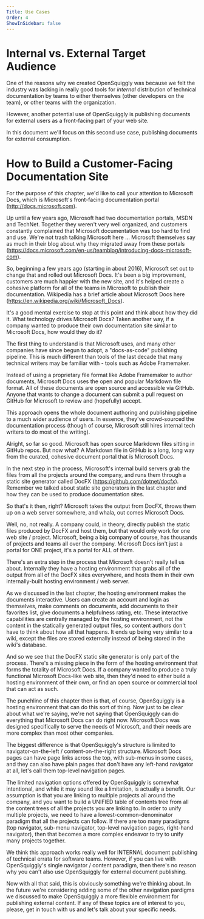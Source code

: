 ```yaml
---
Title: Use Cases
Order: 4
ShowInSidebar: false
---
```

# Internal vs. External Target Audience

One of the reasons why we created OpenSquiggly was because we felt the industry was
lacking in really good tools for *internal* distribution of technical documentation
by teams to either themselves (other developers on the team), or other teams with the
organization.

However, another potential use of OpenSquiggly is publishing documents for external
users as a front-facing part of your web site.

In this document we'll focus on this second use case, publishing documents for external
consumption.

# How to Build a Customer-Facing Documentation Site

For the purpose of this chapter, we'd like to call your attention to Microsoft Docs,
which is Microsoft's front-facing documentation portal (http://docs.microsoft.com).

Up until a few years ago, Microsoft had two documentation portals, MSDN and TechNet.
Together they weren't very well organized, and customers constantly complained that
Microsoft documentation was too hard to find and use. We're not trash talking Microsoft
here ... Microsoft themselves say as much in their blog about why they migrated away
from these portals
(https://docs.microsoft.com/en-us/teamblog/introducing-docs-microsoft-com).

So, beginning a few years ago (starting in about 2016), Microsoft set out to change that
and rolled out Microsoft Docs. It's been a big improvement, customers are much happier
with the new site, and it's helped create a cohesive platform for all of the teams in
Microsoft to publish their documentation. Wikipedia has a brief article about Microsoft
Docs here (https://en.wikipedia.org/wiki/Microsoft_Docs).

It's a good mental exercise to stop at this point and think about how they did it.
What technology drives Microsoft Docs? Taken another way, if a company wanted to produce
their own documentation site similar to Microsoft Docs, how would they do it?

The first thing to understand is that Microsoft uses, and many other companies have since
begun to adopt, a "docs-as-code" publishing pipeline. This is much different than tools
of the last decade that many technical writers may be familiar with - tools such as
Adobe Framemaker.

Instead of using a proprietary file format like Adobe Framemaker to author documents,
Microsoft Docs uses the open and popular Markdown file format. All of these documents
are open source and accessible via GitHub. Anyone that wants to change a document can
submit a pull request on GitHub for Microsoft to review and (hopefully) accept.

This approach opens the whole document authoring and publishing pipeline to a much wider
audience of users. In essence, they've crowd-sourced the documentation process (though
of course, Microsoft still hires internal tech writers to do most of the writing).

Alright, so far so good. Microsoft has open source Markdown files sitting in GitHub
repos. But now what? A Markdown file in GitHub is a long, long way from the curated,
cohesive document portal that is Microsoft Docs.

In the next step in the process, Microsoft's internal build servers grab the files from
all the projects around the company, and runs them through a static site generator
called DocFX (https://github.com/dotnet/docfx). Remember we talked about static site
generators in the last chapter and how they can be used to produce documentation sites.

So that's it then, right? Microsoft takes the output from DocFX, throws them up on a web
server somewhere, and whala, out comes Microsoft Docs.

Well, no, not really. A company could, in theory, directly publish the static files produced by
DocFX and host them, but that would only work for one web site / project. Microsoft, being
a big company of course, has thousands of projects and teams all over the company. Microsoft
Docs isn't just a portal for ONE project, it's a portal for ALL of them.

There's an extra step in the process that Microsoft doesn't really tell us about. Internally
they have a hosting environment that grabs all of the output from all of the DocFX sites
everywhere, and hosts them in their own internally-built hosting environment / web server.

As we discussed in the last chapter, the hosting environment makes the documents interactive.
Users can create an account and login as themselves, make comments on documents, add documents
to their favorites list, give documents a helpfulness rating, etc. These interactive capabilities
are centrally managed by the hosting environment, not the content in the statically generated 
output files, so content authors don't have to think about how all that happens. It ends up 
being very similar to a wiki, except the files are stored externally instead of being stored 
in the wiki's database.

And so we see that the DocFX static site generator is only part of the process. There's a
missing piece in the form of the hosting environment that forms the totality of Microsoft
Docs. If a company wanted to produce a truly functional Microsoft Docs-like web site, then
they'd need to either build a hosting environment of their own, or find an open source or
commercial tool that can act as such.

The punchline of this chapter then is that, of course, OpenSquiggly is a hosting environment
that can do this sort of thing. Now just to be clear about what we're saying, we're not
saying that OpenSquiggly can do everything that Microsoft Docs can do right now. Microsoft
Docs was designed specifically to serve the needs of Microsoft, and their needs are more
complex than most other companies.

The biggest difference is that OpenSquiggly's structure is limited to navigator-on-the-left /
content-on-the-right structure. Microsoft Docs pages can have page links across the top,
with sub-menus in some cases, and they can also have plain pages that don't have any left-hand
navigator at all, let's call them top-level navigation pages.

The limited navigation options offered by OpenSquiggly is somewhat intentional, and while it
may sound like a limitation, is actually a benefit. Our assumption is that you are linking
to multiple projects all around the company, and you want to build a UNIFIED table of contents
tree from all the content trees of all the projects you are linking to. In order to unify
multiple projects, we need to have a lowest-common-denominator paradigm that all the projects
can follow. If there are too many paradigms (top navigator, sub-menu navigator, top-level
navigation pages, right-hand navigator), then that becomes a more complex endeavor to try to
unify many projects together.

We think this approach works really well for INTERNAL document publishing of technical errata
for software teams. However, if you can live with OpenSquiggly's single navigator / content
paradigm, then there's no reason why you can't also use OpenSquiggly for external document
publishing.

Now with all that said, this is obviously something we're thinking about. In the future we're
considering adding some of the other navigation pardigms we discussed to make OpenSquiggly
a more flexible environment for publishing external content. If any of these topics are of
interest to you, please, get in touch with us and let's talk about your specific needs.


